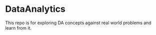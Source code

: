 # DataAnalytics
This repo is for exploring DA concepts against real world problems and learn from it.
